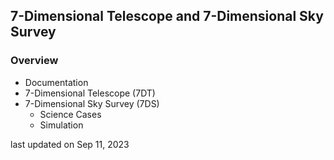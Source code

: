 ## 7-Dimensional Telescope and 7-Dimensional Sky Survey

### Overview
* Documentation
* 7-Dimensional Telescope (7DT)
* 7-Dimensional Sky Survey (7DS)
  * Science Cases
  * Simulation


<!--

**Here are some ideas to get you started:**

🙋‍♀️ A short introduction - what is your organization all about?
🌈 Contribution guidelines - how can the community get involved?
👩‍💻 Useful resources - where can the community find your docs? Is there anything else the community should know?
🍿 Fun facts - what does your team eat for breakfast?
🧙 Remember, you can do mighty things with the power of [Markdown](https://docs.github.com/github/writing-on-github/getting-started-with-writing-and-formatting-on-github/basic-writing-and-formatting-syntax)

-->

last updated on Sep 11, 2023
